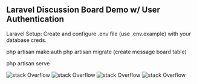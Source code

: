 
##  Laravel Discussion Board Demo w/ User Authentication

Laravel Setup: Create and configure .env file (use .env.example) with your database creds. 

php artisan make:auth
php artisan migrate (create message board table)

php artisan serve


![stack Overflow](https://i.imgur.com/IFsrkxa.png)
![stack Overflow](https://i.imgur.com/77mj9ik.png)
![stack Overflow](https://i.imgur.com/t3HEpHR.png)
![stack Overflow](https://i.imgur.com/3SUpXDQ.png)
